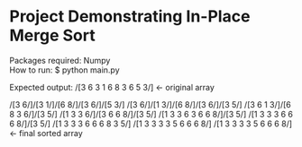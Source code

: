 # Project Demonstrating In-Place Merge Sort

Packages required: Numpy <br>
How to run: $ python main.py <br>

Expected output: 
/[3 6 3 1 6 8 3 6 5 3/]   <- original array

/[3 6/]/[3 1/]/[6 8/]/[3 6/]/[5 3/]
/[3 6/]/[1 3/]/[6 8/]/[3 6/]/[3 5/]
/[3 6 1 3/]/[6 8 3 6/]/[3 5/]
/[1 3 3 6/]/[3 6 6 8/]/[3 5/]
/[1 3 3 6 3 6 6 8/]/[3 5/]
/[1 3 3 3 6 6 6 8/]/[3 5/]
/[1 3 3 3 6 6 6 8 3 5/]
/[1 3 3 3 3 5 6 6 6 8/]
/[1 3 3 3 3 5 6 6 6 8/]   <- final sorted array

